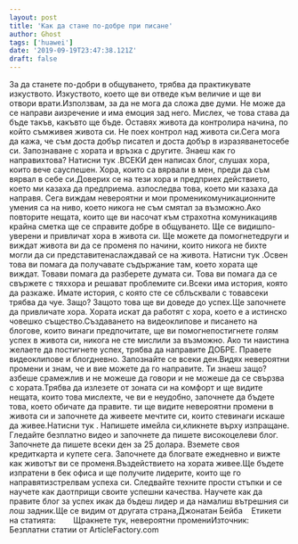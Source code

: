 ```yaml
---
layout: post
title: 'Как да стане по-добре при писане'
author: Ghost
tags: ['huawei']
date: '2019-09-19T23:47:38.121Z'
draft: false
---
```


За да станете по-добри в общуването, трябва да практикувате изкуството. Изкуството, което ще ви отведе към величие и ще ви отвори врати.Използвам, за да не мога да сложа две думи. Не може да се направи aизречение и има емоция зад него. Мислех, че това става да бъде такъв, какъвто ще бъде. Оставях живота да контролира начина, по който съмживея живота си. Не поех контрол над живота си.Сега мога да кажа, че съм доста добър писател и доста добър в изразяванетосебе си. Запознаване с хората и връзка с другите. Знаеш как го направихтова? Натисни тук  .ВСЕКИ ден написах блог, слушах хора, които вече сауспешен. Хора, които са вярвали в мен, преди да съм вярвал в себе си.Доверих се на тези хора и предприех действието, което ми казаха да предприема. азпоследва това, което ми казаха да направя. Сега виждам невероятни и мои променикомуникационните умения са на ниво, което никога не съм смятал за възможно.Ако повторите нещата, които ще ви насочат към страхотна комуникацияв крайна сметка ще се справите добре в общуването. Ще се видишпо-уверени и привличат хора в живота си. Ще можете да помогнетедруги и виждат живота ви да се променя по начини, които никога не бихте могли да си представитенаслаждавай се на живота. Натисни тук  .Освен това ви помага да получавате съдържание там, което хората ще виждат. Товави помага да разберете думата си. Това ви помага да се свържете с тяххора и решават проблемите си.Всеки има история, която да разкаже. Имате история, с която сте се сблъсквали с товавсеки трябва да чуе. Защо? Защото това ще ви доведе до успех.Ще започнете да привличате хора. Хората искат да работят с хора, което е a истинско човешко същество.Създаването на видеоклипове и писането на блогове, които винаги предпочитате, ще ви помогнепостигнете голям успех в живота си, никога не сте мислили за възможно. Ако ти наистина желаете да постигнете успех, трябва да направите ДОБРЕ. Правете видеоклипове и блогдневно. Запознайте се всеки ден.Видях невероятни промени и знам, че и вие можете да го направите. Ти знаеш защо? азбеше срамежлив и не можеше да говори и не можеше да се свързва с хората.Трябва да излезете от зоната си на комфорт и ще видите нещата, които това мислехте, че ви е неудобно, започнете да бъдете това, което обичате да правите. ти ще видите невероятни промени в живота си и започнете да живеете мечтите си, които стевинаги искаше да живее.Натисни тук  . Напишете имейла си,кликнете върху изпращане. Гледайте безплатно видео и започнете да пишете високоцелеви блог. Започнете да пишете всеки ден за 25 долара. Вземете своя кредиткарта и купете сега. Започнете да блогвате ежедневно и вижте как животът ви се променя.Въздействието на хората живее.Ще бъдете изпратени в бек офиса и ще получите лидерите, които ще го направятизстрелвам успеха си. Следвайте техните прости стъпки и се научете как даотприщи своите успешни качества. Научете как да правите блог за успех икак да бъдеш лидер и да намалиш вътрешния си лош задник.Ще се видим от другата страна,Джонатан Бейба    Етикети на статията:        Щракнете тук, невероятни промениИзточник: Безплатни статии от ArticleFactory.com
